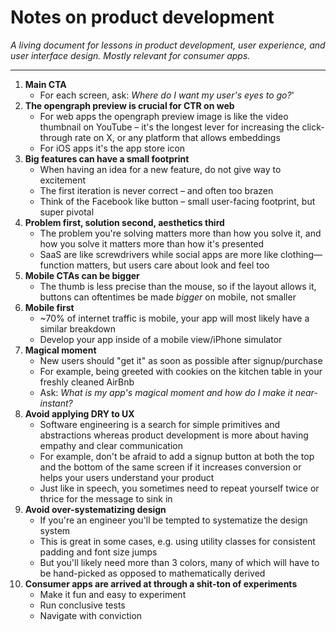 # Notes on product development

*A living document for lessons in product development, user experience, and user interface design. Mostly relevant for consumer apps.*

---

1. **Main CTA**
    * For each screen, ask: *Where do I want my user's eyes to go?*'
2. **The opengraph preview is crucial for CTR on web**
    * For web apps the opengraph preview image is like the video thumbnail on YouTube – it's the longest lever for increasing the click-through rate on X, or any platform that allows embeddings
    * For iOS apps it's the app store icon
3. **Big features can have a small footprint**
    * When having an idea for a new feature, do not give way to excitement
    * The first iteration is never correct – and often too brazen
    * Think of the Facebook like button – small user-facing footprint, but super pivotal
4. **Problem first, solution second, aesthetics third**
    * The problem you're solving matters more than how you solve it, and how you solve it matters more than how it's presented
    * SaaS are like screwdrivers while social apps are more like clothing—function matters, but users care about look and feel too
5. **Mobile CTAs can be bigger**
    * The thumb is less precise than the mouse, so if the layout allows it, buttons can oftentimes be made *bigger* on mobile, not smaller
6. **Mobile first**
    * ~70% of internet traffic is mobile, your app will most likely have a similar breakdown
    * Develop your app inside of a mobile view/iPhone simulator
7. **Magical moment**
    * New users should "get it" as soon as possible after signup/purchase
    * For example, being greeted with cookies on the kitchen table in your freshly cleaned AirBnb
    * Ask: *What is my app's magical moment and how do I make it near-instant?*
8. **Avoid applying DRY to UX**
    * Software engineering is a search for simple primitives and abstractions whereas product development is more about having empathy and clear communication
    * For example, don't be afraid to add a signup button at both the top and the bottom of the same screen if it increases conversion or helps your users understand your product
    * Just like in speech, you sometimes need to repeat yourself twice or thrice for the message to sink in
9. **Avoid over-systematizing design**
    * If you're an engineer you'll be tempted to systematize the design system
    * This is great in some cases, e.g. using utility classes for consistent padding and font size jumps
    * But you'll likely need more than 3 colors, many of which will have to be hand-picked as opposed to mathematically derived
10. **Consumer apps are arrived at through a shit-ton of experiments**
    * Make it fun and easy to experiment
    * Run conclusive tests
    * Navigate with conviction
